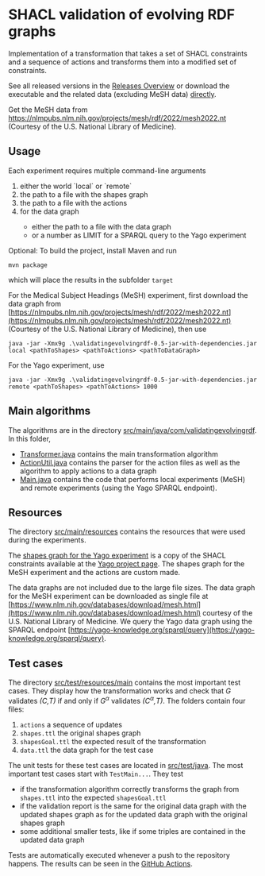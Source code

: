 # SHACL validation of evolving RDF graphs

Implementation of a transformation that takes
a set of SHACL constraints
and a sequence of actions
and transforms them into a modified set of constraints.

See all released versions in the [Releases Overview](https://github.com/dominicjaeger/validate-transforming-rdf/releases)
or download the executable and the related data (excluding MeSH data)
[directly](https://github.com/dominicjaeger/validate-transforming-rdf/releases/download/v0.5/validatingevolvingrdf-0.5.zip).

Get the MeSH data from https://nlmpubs.nlm.nih.gov/projects/mesh/rdf/2022/mesh2022.nt (Courtesy of the U.S. National Library of Medicine).

## Usage

Each experiment requires multiple command-line arguments
<ol>
  <li>either the world `local` or `remote`</li>
  <li>the path to a file with the shapes graph</li>
<li>the path to a file with the actions</li>
<li>for the data graph</li>
  <ul>
  <li> either the path to a file with the data graph</li>
  <li> or a number as LIMIT for a SPARQL query to the Yago experiment</li>
  </ul>
</ol>


Optional: To build the project, install Maven and run
```
mvn package
```
which will place the results in the subfolder `target`

For the Medical Subject Headings (MeSH) experiment, first download the data graph from
[https://nlmpubs.nlm.nih.gov/projects/mesh/rdf/2022/mesh2022.nt](https://nlmpubs.nlm.nih.gov/projects/mesh/rdf/2022/mesh2022.nt) (Courtesy of the U.S. National Library of Medicine), then
use

```
java -jar -Xmx9g .\validatingevolvingrdf-0.5-jar-with-dependencies.jar local <pathToShapes> <pathToActions> <pathToDataGraph>
```

For the Yago experiment, use
```
java -jar -Xmx9g .\validatingevolvingrdf-0.5-jar-with-dependencies.jar remote <pathToShapes> <pathToActions> 1000
```

## Main algorithms

The algorithms are in the directory
[src/main/java/com/validatingevolvingrdf](https://github.com/dominicjaeger/validate-transforming-rdf/tree/main/src/main/java/com/validatingevolvingrdf).
In this folder,
- [Transformer.java](https://github.com/dominicjaeger/validate-transforming-rdf/blob/dev/src/main/java/com/validatingevolvingrdf/Transformer.java) contains the main transformation algorithm
- [ActionUtil.java](https://github.com/dominicjaeger/validate-transforming-rdf/blob/dev/src/main/java/com/validatingevolvingrdf/ActionUtil.java) contains the parser for the action files as well as the algorithm to apply actions to a data graph
- [Main.java](https://github.com/dominicjaeger/validate-transforming-rdf/blob/dev/src/main/java/com/validatingevolvingrdf/Main.java) contains the code that performs local experiments (MeSH) and remote experiments (using the Yago SPARQL endpoint).


## Resources

The directory
[src/main/resources](https://github.com/dominicjaeger/validate-transforming-rdf/tree/main/src/main/resources)
contains the resources that were used during the experiments.

The [shapes graph for the Yago experiment](https://github.com/dominicjaeger/validate-transforming-rdf/blob/dev/src/main/resources/yago/shapes.nt)
is a copy of the SHACL constraints available at the
[Yago project page](https://yago-knowledge.org/downloads/yago-4).
The shapes graph for the MeSH experiment and the actions are custom made.

The data graphs are not included due to the large file sizes.
The data graph for the MeSH experiment can be downloaded as single file at
[https://www.nlm.nih.gov/databases/download/mesh.html](https://www.nlm.nih.gov/databases/download/mesh.html) 
courtesy of the U.S. National Library of Medicine.
We query the Yago data graph using the SPARQL endpoint
[https://yago-knowledge.org/sparql/query](https://yago-knowledge.org/sparql/query).

## Test cases

The directory
[src/test/resources/main](https://github.com/dominicjaeger/validate-transforming-rdf/tree/main/src/test/resources/main)
contains the most important test cases.
They display how the transformation works and check that *G* validates *(C,T)* if and only if *G<sup>α</sup>* validates *(C<sup>α</sup>,T)*.
The folders contain four files:
1. `actions` a sequence of updates
2. `shapes.ttl` the original shapes graph
3. `shapesGoal.ttl` the expected result of the transformation
4. `data.ttl` the data graph for the test case

The unit tests for these test cases are located in
[src/test/java](https://github.com/dominicjaeger/validate-transforming-rdf/tree/main/src/test/java).
The most important test cases start with `TestMain...`.
They test
- if the transformation algorithm correctly transforms the graph from `shapes.ttl` into the expected `shapesGoal.ttl`
- if the validation report is the same for the original data graph with the updated shapes graph as for the updated data graph with the original shapes graph
- some additional smaller tests, like if some triples are contained in the updated data graph

Tests are automatically executed whenever a push to the repository happens.
The results can be seen in the [GitHub Actions](https://github.com/dominicjaeger/validate-transforming-rdf/actions).